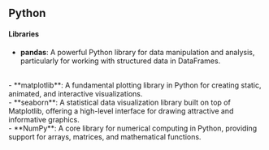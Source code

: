 ## Python
#### Libraries
- **pandas**: A powerful Python library for data manipulation and analysis, particularly for working with structured data in DataFrames.
<br>
- **matplotlib**: A fundamental plotting library in Python for creating static, animated, and interactive visualizations.
<br>
- **seaborn**: A statistical data visualization library built on top of Matplotlib, offering a high-level interface for drawing attractive and informative graphics.
<br>
- **NumPy**: A core library for numerical computing in Python, providing support for arrays, matrices, and mathematical functions.
<br>

